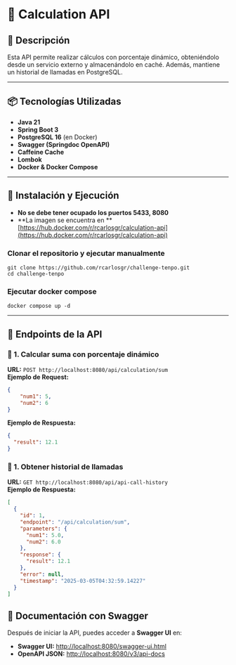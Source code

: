 # 🚀 Calculation API

## 📌 Descripción
Esta API permite realizar cálculos con porcentaje dinámico, obteniéndolo desde un servicio externo y almacenándolo en caché. Además, mantiene un historial de llamadas en PostgreSQL.

---

## 📦 Tecnologías Utilizadas
- **Java 21**
- **Spring Boot 3**
- **PostgreSQL 16** (en Docker)
- **Swagger (Springdoc OpenAPI)**
- **Caffeine Cache**
- **Lombok**
- **Docker & Docker Compose**

---

## 🚀 Instalación y Ejecución
- **No se debe tener ocupado los puertos 5433, 8080**
- **La imagen se encuentra en ** [https://hub.docker.com/r/rcarlosgr/calculation-api](https://hub.docker.com/r/rcarlosgr/calculation-api)

### Clonar el repositorio y ejecutar manualmente
```text
git clone https://github.com/rcarlosgr/challenge-tenpo.git
cd challenge-tenpo
```

### Ejecutar docker compose
```text
docker compose up -d
```
---

## 📌 Endpoints de la API

### 📍 1. Calcular suma con porcentaje dinámico

**URL:** `POST http://localhost:8080/api/calculation/sum`  
**Ejemplo de Request:**
```json
{
    "num1": 5,
    "num2": 6
}
```
**Ejemplo de Respuesta:**
```json
{
  "result": 12.1
}
```

### 📍 1. Obtener historial de llamadas 
**URL:** `GET http://localhost:8080/api/api-call-history`   
**Ejemplo de Respuesta:**
```json
[
  {
    "id": 1,
    "endpoint": "/api/calculation/sum",
    "parameters": {
      "num1": 5.0,
      "num2": 6.0
    },
    "response": {
      "result": 12.1
    },
    "error": null,
    "timestamp": "2025-03-05T04:32:59.14227"
  }
]
```

## 📌 Documentación con Swagger
Después de iniciar la API, puedes acceder a **Swagger UI** en:

- **Swagger UI:** [http://localhost:8080/swagger-ui.html](http://localhost:8080/swagger-ui.html)
- **OpenAPI JSON:** [http://localhost:8080/v3/api-docs](http://localhost:8080/v3/api-docs)
